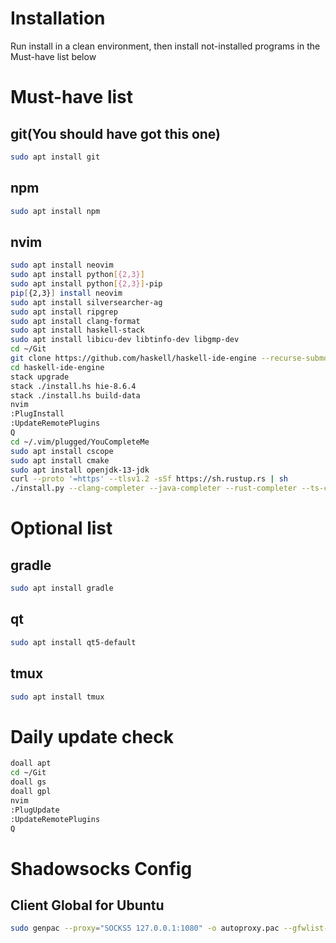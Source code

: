 # Installation

Run install in a clean environment, then install not-installed programs in the Must-have list below

# Must-have list

## git(You should have got this one)

```bash
sudo apt install git
```

## npm

```bash
sudo apt install npm
```

## nvim

```bash
sudo apt install neovim
sudo apt install python[{2,3}]
sudo apt install python[{2,3}]-pip
pip[{2,3}] install neovim
sudo apt install silversearcher-ag
sudo apt install ripgrep
sudo apt install clang-format
sudo apt install haskell-stack
sudo apt install libicu-dev libtinfo-dev libgmp-dev
cd ~/Git
git clone https://github.com/haskell/haskell-ide-engine --recurse-submodules
cd haskell-ide-engine
stack upgrade
stack ./install.hs hie-8.6.4
stack ./install.hs build-data
nvim
:PlugInstall
:UpdateRemotePlugins
Q
cd ~/.vim/plugged/YouCompleteMe
sudo apt install cscope
sudo apt install cmake
sudo apt install openjdk-13-jdk
curl --proto '=https' --tlsv1.2 -sSf https://sh.rustup.rs | sh
./install.py --clang-completer --java-completer --rust-completer --ts-completer
```

# Optional list

## gradle

```bash
sudo apt install gradle
```

## qt

```bash
sudo apt install qt5-default
```

## tmux

```bash
sudo apt install tmux
```

# Daily update check

```bash
doall apt
cd ~/Git
doall gs
doall gpl
nvim
:PlugUpdate
:UpdateRemotePlugins
Q
```

# Shadowsocks Config

## Client Global for Ubuntu

```bash
sudo genpac --proxy="SOCKS5 127.0.0.1:1080" -o autoproxy.pac --gfwlist-url="https://raw.githubusercontent.com/gfwlist/gfwlist/master/gfwlist.txt"
```
